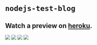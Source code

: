 # `nodejs-test-blog`
## Watch a preview on <a href="https://testblognodejs.herokuapp.com/">heroku</a>.

![](https://i.imgur.com/4qbn1KY.png)
![](https://i.imgur.com/W46FzY1.png)
![](https://i.imgur.com/KgtQZ67.png)
![](https://i.imgur.com/HxXRUms.png)
